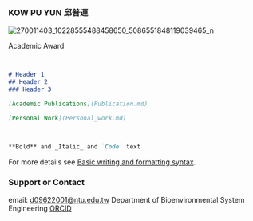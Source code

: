 ### KOW PU YUN 邱普運

![270011403_10228555488458650_5086551848119039465_n](https://user-images.githubusercontent.com/41781189/169663352-c0d29c09-e8fb-486c-aa6b-b68d421625a6.jpg)



Academic Award

```markdown


# Header 1
## Header 2
### Header 3

[Academic Publications](Publication.md)

[Personal Work](Personal_work.md)



**Bold** and _Italic_ and `Code` text

```

For more details see [Basic writing and formatting syntax](https://docs.github.com/en/github/writing-on-github/getting-started-with-writing-and-formatting-on-github/basic-writing-and-formatting-syntax).


### Support or Contact

email: d09622001@ntu.edu.tw       Department of Bioenvironmental System Engineering         [ORCID](https://orcid.org/my-orcid?orcid=0000-0001-5718-9316)
